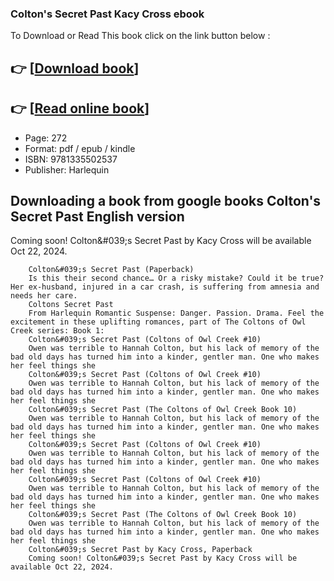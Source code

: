 ### Colton's Secret Past Kacy Cross ebook

To Download or Read This book click on the link button below :

## 👉  [**[Download book](http://filesbooks.info/download.php?group=book&from=github.com&id=719372&lnk=1066 "Download book")**]

## 👉  [**[Read online book](http://filesbooks.info/download.php?group=book&from=github.com&id=719372&lnk=1066 "Read online book")**]


* Page: 272
* Format: pdf / epub / kindle
* ISBN: 9781335502537
* Publisher: Harlequin



## Downloading a book from google books Colton's Secret Past English version



Coming soon! Colton&amp;#039;s Secret Past by Kacy Cross will be available Oct 22, 2024.


        Colton&#039;s Secret Past (Paperback)
        Is this their second chance… Or a risky mistake? Could it be true? Her ex-husband, injured in a car crash, is suffering from amnesia and needs her care.
        Coltons Secret Past
        From Harlequin Romantic Suspense: Danger. Passion. Drama. Feel the excitement in these uplifting romances, part of The Coltons of Owl Creek series: Book 1: 
        Colton&#039;s Secret Past (Coltons of Owl Creek #10)
        Owen was terrible to Hannah Colton, but his lack of memory of the bad old days has turned him into a kinder, gentler man. One who makes her feel things she 
        Colton&#039;s Secret Past (Coltons of Owl Creek #10)
        Owen was terrible to Hannah Colton, but his lack of memory of the bad old days has turned him into a kinder, gentler man. One who makes her feel things she 
        Colton&#039;s Secret Past (The Coltons of Owl Creek Book 10)
        Owen was terrible to Hannah Colton, but his lack of memory of the bad old days has turned him into a kinder, gentler man. One who makes her feel things she 
        Colton&#039;s Secret Past (Coltons of Owl Creek #10)
        Owen was terrible to Hannah Colton, but his lack of memory of the bad old days has turned him into a kinder, gentler man. One who makes her feel things she 
        Colton&#039;s Secret Past (Coltons of Owl Creek #10)
        Owen was terrible to Hannah Colton, but his lack of memory of the bad old days has turned him into a kinder, gentler man. One who makes her feel things she 
        Colton&#039;s Secret Past (The Coltons of Owl Creek Book 10)
        Owen was terrible to Hannah Colton, but his lack of memory of the bad old days has turned him into a kinder, gentler man. One who makes her feel things she 
        Colton&#039;s Secret Past by Kacy Cross, Paperback
        Coming soon! Colton&#039;s Secret Past by Kacy Cross will be available Oct 22, 2024.
    




